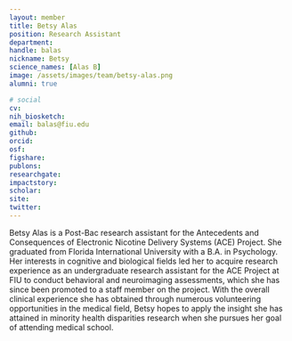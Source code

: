 ```yaml
---
layout: member
title: Betsy Alas
position: Research Assistant
department:
handle: balas
nickname: Betsy
science_names: [Alas B]
image: /assets/images/team/betsy-alas.png
alumni: true

# social
cv:
nih_biosketch:
email: balas@fiu.edu
github:
orcid:
osf:
figshare:
publons:
researchgate:
impactstory:
scholar:
site:
twitter:
---
```


Betsy Alas is a Post-Bac research assistant for the Antecedents and Consequences of Electronic Nicotine Delivery Systems (ACE) Project. She graduated from Florida International University with a B.A. in Psychology. Her interests in cognitive and biological fields led her to acquire research experience as an undergraduate research assistant for the ACE Project at FIU to conduct behavioral and neuroimaging assessments, which she has since been promoted to a staff member on the project. With the overall clinical experience she has obtained through numerous volunteering opportunities in the medical field, Betsy hopes to apply the insight she has attained in minority health disparities research when she pursues her goal of attending medical school.
